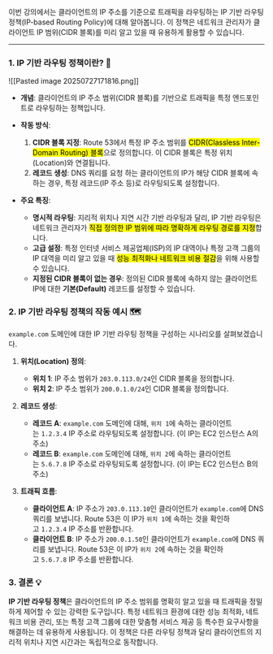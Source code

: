 

이번 강의에서는 클라이언트의 IP 주소를 기준으로 트래픽을 라우팅하는 IP 기반 라우팅 정책(IP-based Routing Policy)에 대해 알아봅니다. 이 정책은 네트워크 관리자가 클라이언트 IP 범위(CIDR 블록)를 미리 알고 있을 때 유용하게 활용할 수 있습니다.

---

### 1. IP 기반 라우팅 정책이란? 🤔

![[Pasted image 20250727171816.png]]

- **개념**: 클라이언트의 IP 주소 범위(CIDR 블록)를 기반으로 트래픽을 특정 엔드포인트로 라우팅하는 정책입니다.
    
- **작동 방식**:
    
    1. **CIDR 블록 지정**: Route 53에서 특정 IP 주소 범위를 <mark class="hltr-red">CIDR(Classless Inter-Domain Routing) 블록</mark>으로 정의합니다. 이 CIDR 블록은 특정 위치(Location)와 연결됩니다.
    2. **레코드 생성**: DNS 쿼리를 요청 하는 클라이언트의 IP가 해당 CIDR 블록에 속하는 경우, 특정 레코드(IP 주소 등)로 라우팅되도록 설정합니다.
        
- **주요 특징**:
    
    - **명시적 라우팅**: 지리적 위치나 지연 시간 기반 라우팅과 달리, IP 기반 라우팅은 네트워크 관리자가 <mark class="hltr-red">직접 정의한 IP 범위에 따라 명확하게 라우팅 경로를 지정</mark>합니다.
    - **고급 설정**: 특정 인터넷 서비스 제공업체(ISP)의 IP 대역이나 특정 고객 그룹의 IP 대역을 미리 알고 있을 때 <mark class="hltr-red">성능 최적화나 네트워크 비용 절감</mark>을 위해 사용할 수 있습니다.
    - **지정된 CIDR 블록이 없는 경우**: 정의된 CIDR 블록에 속하지 않는 클라이언트 IP에 대한 **기본(Default)** 레코드를 설정할 수 있습니다.


### 2. IP 기반 라우팅 정책의 작동 예시 🗺️

`example.com` 도메인에 대한 IP 기반 라우팅 정책을 구성하는 시나리오를 살펴보겠습니다.

1. **위치(Location) 정의**:

    - **위치 1**: IP 주소 범위가 `203.0.113.0/24`인 CIDR 블록을 정의합니다.
    - **위치 2**: IP 주소 범위가 `200.0.1.0/24`인 CIDR 블록을 정의합니다.
    
2. **레코드 생성**:
    
    - **레코드 A**: `example.com` 도메인에 대해, `위치 1`에 속하는 클라이언트는 `1.2.3.4` IP 주소로 라우팅되도록 설정합니다. (이 IP는 EC2 인스턴스 A의 주소)
    - **레코드 B**: `example.com` 도메인에 대해, `위치 2`에 속하는 클라이언트는 `5.6.7.8` IP 주소로 라우팅되도록 설정합니다. (이 IP는 EC2 인스턴스 B의 주소)
    
3. **트래픽 흐름**:
    
    - **클라이언트 A**: IP 주소가 `203.0.113.10`인 클라이언트가 `example.com`에 DNS 쿼리를 보냅니다. Route 53은 이 IP가 `위치 1`에 속하는 것을 확인하고 `1.2.3.4` IP 주소를 반환합니다.
    - **클라이언트 B**: IP 주소가 `200.0.1.50`인 클라이언트가 `example.com`에 DNS 쿼리를 보냅니다. Route 53은 이 IP가 `위치 2`에 속하는 것을 확인하고 `5.6.7.8` IP 주소를 반환합니다.


### 3. 결론 💡

**IP 기반 라우팅 정책**은 클라이언트의 IP 주소 범위를 명확히 알고 있을 때 트래픽을 정밀하게 제어할 수 있는 강력한 도구입니다. 특정 네트워크 환경에 대한 성능 최적화, 네트워크 비용 관리, 또는 특정 고객 그룹에 대한 맞춤형 서비스 제공 등 특수한 요구사항을 해결하는 데 유용하게 사용됩니다. 이 정책은 다른 라우팅 정책과 달리 클라이언트의 지리적 위치나 지연 시간과는 독립적으로 동작합니다.
